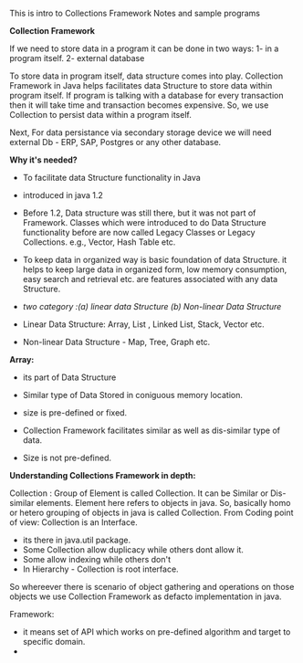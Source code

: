 This is intro to Collections Framework Notes and sample programs

**Collection Framework**

If we need to store data in a program it can be done in two ways: 
1- in a program itself. 
2- external database 

To store data in program itself, data structure comes into play. Collection Framework in Java helps facilitates data Structure to store data within program itself. If program is talking with a database for every transaction then it will take time and transaction becomes expensive. So, we use Collection to persist data within a program itself.

Next, For data persistance via secondary storage device we will need external Db - ERP, SAP, Postgres or any
other database. 

**Why it's needed?** 
- To facilitate data Structure functionality in Java
- introduced in java 1.2 
- Before 1.2, Data structure was still there, but it was not part of Framework. 
Classes which were introduced to do Data Structure functionality before are now called Legacy Classes or Legacy Collections.  e.g., Vector, Hash Table etc.

- To keep data in organized way is basic foundation of data Structure. it helps to keep large data in organized form, low memory consumption, easy search and retrieval etc. are features associated with any data Structure.
- _two category :(a) linear data Structure (b) Non-linear Data Structure_
- Linear Data Structure: Array, List , Linked List, Stack, Vector etc.
- Non-linear Data Structure - Map, Tree, Graph etc. 

**Array:** 
- its part of Data Structure
- Similar type of Data Stored in coniguous memory location. 
- size is pre-defined or fixed. 


- Collection Framework facilitates similar as well as dis-similar type of data. 
- Size is not pre-defined. 

**Understanding Collections Framework in depth:** 

Collection : Group of Element is called Collection. It can be Similar or Dis-similar elements. Element here refers to objects in java. So, basically homo or hetero grouping of objects in java is called Collection.
From Coding point of view: Collection is an Interface. 
- its there in java.util package. 
- Some Collection allow duplicacy while others dont allow it. 
- Some allow indexing while others don't 
- In Hierarchy - Collection is root interface. 

So whereever there is scenario of object gathering and operations on those objects we use Collection Framework as defacto implementation in java. 

Framework: 
- it means set of API which works on pre-defined algorithm and target to specific domain. 
- 
